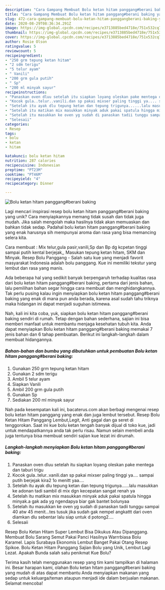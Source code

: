 ```yaml
---
description: "Cara Gampang Membuat Bolu ketan hitam panggang#berani baking yang Bikin Ngiler"
title: "Cara Gampang Membuat Bolu ketan hitam panggang#berani baking yang Bikin Ngiler"
slug: 472-cara-gampang-membuat-bolu-ketan-hitam-panggangberani-baking-yang-bikin-ngiler
date: 2020-08-29T08:36:34.291Z
image: https://img-global.cpcdn.com/recipes/e3713885bed4718e/751x532cq70/bolu-ketan-hitam-panggangberani-baking-foto-resep-utama.jpg
thumbnail: https://img-global.cpcdn.com/recipes/e3713885bed4718e/751x532cq70/bolu-ketan-hitam-panggangberani-baking-foto-resep-utama.jpg
cover: https://img-global.cpcdn.com/recipes/e3713885bed4718e/751x532cq70/bolu-ketan-hitam-panggangberani-baking-foto-resep-utama.jpg
author: Rosie Olson
ratingvalue: 5
reviewcount: 5
recipeingredient:
- "250 grm tepung ketan hitam"
- "2 sdm terigu"
- "5 telur ayam"
- " Vanili"
- "200 grm gula putih"
- " Sp"
- "200 ml minyak sayur"
recipeinstructions:
- "Panaskan oven dluu setelah itu siapkan loyang oleskan pake mentega dan taburi trigu"
- "Kocok gula..telur..vanili.dan sp pakai mixser paling tinggi ya.... sampai putih berjejak kira2 1o menitt yaa...."
- "Setelah itu ayak dlu tepung ketan dan tepung trigunya......lalu masukkan ke adonan tadi sambil di mix dgn kecepatan sangat renah ya"
- "Setelah itu matikan mix masukkan minyak aduk pakai spatula hingga minyak.a gak ada yg ngendapya biar gak bantet bolunyaa"
- "Setelah itu masukkan ke oven yg sudah di panaskan tadii tunggu sampai 40 atw 45 menit...tes tusuk jika sudah gak nempel angkattt dari oven diamkan dlu sebentar lalu siap untuk d potong2...."
- "Selesaii"
categories:
- Resep
tags:
- bolu
- ketan
- hitam

katakunci: bolu ketan hitam 
nutrition: 287 calories
recipecuisine: Indonesian
preptime: "PT23M"
cooktime: "PT46M"
recipeyield: "4"
recipecategory: Dinner

---
```



![Bolu ketan hitam panggang#berani baking](https://img-global.cpcdn.com/recipes/e3713885bed4718e/751x532cq70/bolu-ketan-hitam-panggangberani-baking-foto-resep-utama.jpg)

Lagi mencari inspirasi resep bolu ketan hitam panggang#berani baking yang unik? Cara menyiapkannya memang tidak susah dan tidak juga mudah. Jika salah mengolah maka hasilnya tidak akan memuaskan dan bahkan tidak sedap. Padahal bolu ketan hitam panggang#berani baking yang enak harusnya sih mempunyai aroma dan rasa yang bisa memancing selera kita.

Cara membuat : Mix telur,gula pasir,vanili,Sp dan Bp dg kcpetan tinggi sampai putih kental berjejak,, Masukan tepung ketan hitam, SKM dan Minyak. Resep Bolu Panggang - Salah satu kue yang menjadi favorit masyarakat Indonesia adalah bolu panggang. Kue ini memiliki tekstur yang lembut dan rasa yang manis.

Ada beberapa hal yang sedikit banyak berpengaruh terhadap kualitas rasa dari bolu ketan hitam panggang#berani baking, pertama dari jenis bahan, lalu pemilihan bahan segar hingga cara membuat dan menghidangkannya. Tak perlu pusing kalau ingin menyiapkan bolu ketan hitam panggang#berani baking yang enak di mana pun anda berada, karena asal sudah tahu triknya maka hidangan ini dapat menjadi suguhan istimewa.


Nah, kali ini kita coba, yuk, siapkan bolu ketan hitam panggang#berani baking sendiri di rumah. Tetap dengan bahan sederhana, sajian ini bisa memberi manfaat untuk membantu menjaga kesehatan tubuh kita. Anda dapat menyiapkan Bolu ketan hitam panggang#berani baking memakai 7 jenis bahan dan 6 tahap pembuatan. Berikut ini langkah-langkah dalam membuat hidangannya.

<!--inarticleads1-->

##### Bahan-bahan dan bumbu yang dibutuhkan untuk pembuatan Bolu ketan hitam panggang#berani baking:

1. Gunakan 250 grm tepung ketan hitam
1. Gunakan 2 sdm terigu
1. Ambil 5 telur ayam
1. Siapkan  Vanili
1. Ambil 200 grm gula putih
1. Gunakan  Sp
1. Sediakan 200 ml minyak sayur


Nah pada kesempatan kali ini, bacaterus.com akan berbagi mengenai resep bolu ketan hitam panggang yang enak dan juga lembut tersebut. Resep Bolu Ketan Hitam Panggang Lembut,Legit, Anti gagal dan ga seret di tenggorokan. Saat ini kue bolu ketan tengah banyak dijual di toko kue, jadi untuk mendapatkannya anda tak perlu risau. Namun selain membeli anda juga tentunya bisa membuat sendiri sajian kue lezat ini dirumah. 

<!--inarticleads2-->

##### Langkah-langkah menyiapkan Bolu ketan hitam panggang#berani baking:

1. Panaskan oven dluu setelah itu siapkan loyang oleskan pake mentega dan taburi trigu
1. Kocok gula..telur..vanili.dan sp pakai mixser paling tinggi ya.... sampai putih berjejak kira2 1o menitt yaa....
1. Setelah itu ayak dlu tepung ketan dan tepung trigunya......lalu masukkan ke adonan tadi sambil di mix dgn kecepatan sangat renah ya
1. Setelah itu matikan mix masukkan minyak aduk pakai spatula hingga minyak.a gak ada yg ngendapya biar gak bantet bolunyaa
1. Setelah itu masukkan ke oven yg sudah di panaskan tadii tunggu sampai 40 atw 45 menit...tes tusuk jika sudah gak nempel angkattt dari oven diamkan dlu sebentar lalu siap untuk d potong2....
1. Selesaii


Resep Bolu Ketan Hitam Super Lembut Bisa Dikukus Atau Dipanggang. Membuat Bolu Sarang Semut Pakai Panci Hasilnya Warrrbiasa Bolu Karamel. Lapis Surabaya Ekonomis Lembut Banget Pakai Otang Resep Spikoe. Bolu Ketan Hitam Panggang Sajian Bolu yang Unik, Lembut Lagi Lezat. Apakah Bunda salah satu penikmat Kue Bolu? 

Terima kasih telah menggunakan resep yang tim kami tampilkan di halaman ini. Besar harapan kami, olahan Bolu ketan hitam panggang#berani baking yang mudah di atas dapat membantu Anda menyiapkan makanan yang sedap untuk keluarga/teman ataupun menjadi ide dalam berjualan makanan. Selamat mencoba!
